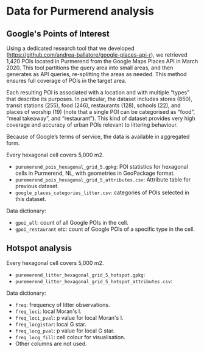 # Data for Purmerend analysis

## Google's Points of Interest

Using a dedicated research tool that we developed (https://github.com/andrea-ballatore/google-places-api-r), we retrieved 1,420 POIs located in Purmerend from the Google Maps Places API in March 2020. This tool partitions the query area into small areas, and then generates as API queries, re-splitting the areas as needed. 
This method ensures full coverage of POIs in the target area. 

Each resulting POI is associated with a location and with multiple “types” that describe its purposes. 
In particular, the dataset includes stores (850), transit stations (255), food (246), restaurants (128), schools (22), and places of worship (19) (note that a single POI can be categorised as “food”, “meal takeaway”, and “restaurant”). 
This kind of dataset provides very high coverage and accuracy of urban POIs relevant to littering behaviour. 

Because of Google’s terms of service, the data is available in aggregated form.

Every hexagonal cell covers 5,000 m2.

- `puremerend_pois_hexagonal_grid_5.gpkg`: POI statistics for hexagonal cells in Purmerend, NL, with geometries in GeoPackage format.
- `puremerend_pois_hexagonal_grid_5_attributes.csv`: Attribute table for previous dataset.
- `google_places_categories_litter.csv`: categories of POIs selected in this dataset.

Data dictionary:
- `gpoi_all`: count of all Google POIs in the cell.
- `gpoi_restaurant` etc: count of Google POIs of a specific type in the cell.

## Hotspot analysis

Every hexagonal cell covers 5,000 m2.

- `puremerend_litter_hexagonal_grid_5_hotspot.gpkg`: 
- `puremerend_litter_hexagonal_grid_5_hotspot_attributes.csv`: 

Data dictionary:
- `freq`: frequency of litter observations.
- `freq_loci`: local Moran's I.
- `freq_loci_pval`: p value for local Moran's I.
- `freq_locgistar`: local G star.
- `freq_locg_pval`: p value for local G star.
- `freq_locg_fill`: cell colour for visualisation.
- Other columns are not used.